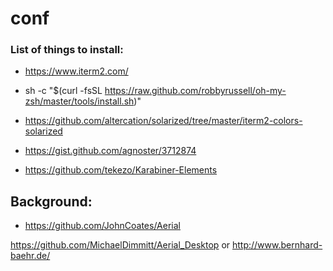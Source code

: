 # conf

### List of things to install:

* https://www.iterm2.com/
* sh -c "$(curl -fsSL https://raw.github.com/robbyrussell/oh-my-zsh/master/tools/install.sh)"

* https://github.com/altercation/solarized/tree/master/iterm2-colors-solarized
* https://gist.github.com/agnoster/3712874
* https://github.com/tekezo/Karabiner-Elements


## Background:
* https://github.com/JohnCoates/Aerial

https://github.com/MichaelDimmitt/Aerial_Desktop or http://www.bernhard-baehr.de/
